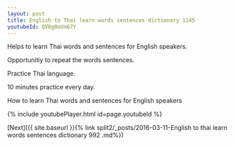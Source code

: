 ```yaml
---
layout: post
title: English to Thai learn words sentences dictionary 1145 
youtubeId: QV8g0oUn67Y
---
```

 
 
Helps to learn Thai words and sentences for English speakers.

Opportunitiy to repeat the words sentences. 

Practice Thai language. 
 
10 minutes practice every day. 
 
How to learn Thai words and sentences for English speakers 
 
{% include youtubePlayer.html id=page.youtubeId %}
 
 
[Next]({{ site.baseurl }}{% link  split2/_posts/2016-03-11-English to thai learn words sentences dictionary 992 .md%})
 
